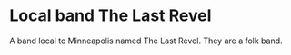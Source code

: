 # Local band The Last Revel

A band local to Minneapolis named The Last Revel. They are a folk band.